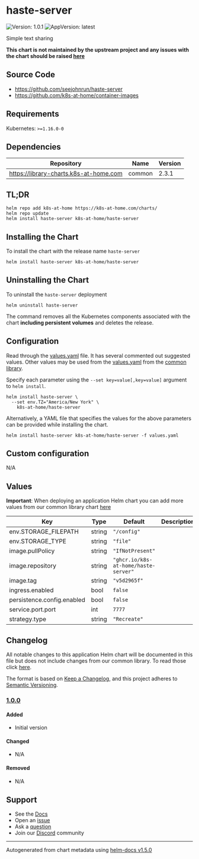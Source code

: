 # haste-server

![Version: 1.0.1](https://img.shields.io/badge/Version-1.0.1-informational?style=flat-square) ![AppVersion: latest](https://img.shields.io/badge/AppVersion-latest-informational?style=flat-square)

Simple text sharing

**This chart is not maintained by the upstream project and any issues with the chart should be raised [here](https://github.com/k8s-at-home/charts/issues/new/choose)**

## Source Code

* <https://github.com/seejohnrun/haste-server>
* <https://github.com/k8s-at-home/container-images>

## Requirements

Kubernetes: `>=1.16.0-0`

## Dependencies

| Repository | Name | Version |
|------------|------|---------|
| https://library-charts.k8s-at-home.com | common | 2.3.1 |

## TL;DR

```console
helm repo add k8s-at-home https://k8s-at-home.com/charts/
helm repo update
helm install haste-server k8s-at-home/haste-server
```

## Installing the Chart

To install the chart with the release name `haste-server`

```console
helm install haste-server k8s-at-home/haste-server
```

## Uninstalling the Chart

To uninstall the `haste-server` deployment

```console
helm uninstall haste-server
```

The command removes all the Kubernetes components associated with the chart **including persistent volumes** and deletes the release.

## Configuration

Read through the [values.yaml](./values.yaml) file. It has several commented out suggested values.
Other values may be used from the [values.yaml](https://github.com/k8s-at-home/library-charts/tree/main/charts/stable/common/values.yaml) from the [common library](https://github.com/k8s-at-home/library-charts/tree/main/charts/stable/common).

Specify each parameter using the `--set key=value[,key=value]` argument to `helm install`.

```console
helm install haste-server \
  --set env.TZ="America/New York" \
    k8s-at-home/haste-server
```

Alternatively, a YAML file that specifies the values for the above parameters can be provided while installing the chart.

```console
helm install haste-server k8s-at-home/haste-server -f values.yaml
```

## Custom configuration

N/A

## Values

**Important**: When deploying an application Helm chart you can add more values from our common library chart [here](https://github.com/k8s-at-home/library-charts/tree/main/charts/stable/common)

| Key | Type | Default | Description |
|-----|------|---------|-------------|
| env.STORAGE_FILEPATH | string | `"/config"` |  |
| env.STORAGE_TYPE | string | `"file"` |  |
| image.pullPolicy | string | `"IfNotPresent"` |  |
| image.repository | string | `"ghcr.io/k8s-at-home/haste-server"` |  |
| image.tag | string | `"v5d2965f"` |  |
| ingress.enabled | bool | `false` |  |
| persistence.config.enabled | bool | `false` |  |
| service.port.port | int | `7777` |  |
| strategy.type | string | `"Recreate"` |  |

## Changelog

All notable changes to this application Helm chart will be documented in this file but does not include changes from our common library. To read those click [here](https://github.com/k8s-at-home/library-charts/tree/main/charts/stable/common#changelog).

The format is based on [Keep a Changelog](https://keepachangelog.com/en/1.0.0/), and this project adheres to [Semantic Versioning](https://semver.org/spec/v2.0.0.html).

### [1.0.0]

#### Added

- Initial version

#### Changed

- N/A

#### Removed

- N/A

[1.0.0]: #1.0.0

## Support

- See the [Docs](https://docs.k8s-at-home.com/our-helm-charts/getting-started/)
- Open an [issue](https://github.com/k8s-at-home/charts/issues/new/choose)
- Ask a [question](https://github.com/k8s-at-home/organization/discussions)
- Join our [Discord](https://discord.gg/sTMX7Vh) community

----------------------------------------------
Autogenerated from chart metadata using [helm-docs v1.5.0](https://github.com/norwoodj/helm-docs/releases/v1.5.0)
